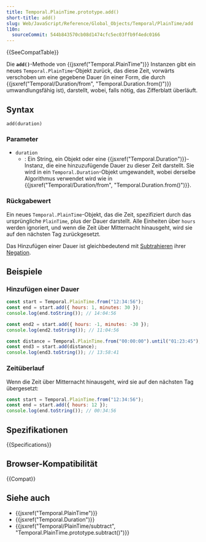 ```yaml
---
title: Temporal.PlainTime.prototype.add()
short-title: add()
slug: Web/JavaScript/Reference/Global_Objects/Temporal/PlainTime/add
l10n:
  sourceCommit: 544b843570cb08d1474cfc5ec03ffb9f4edc0166
---
```


{{SeeCompatTable}}

Die **`add()`**-Methode von {{jsxref("Temporal.PlainTime")}} Instanzen gibt ein neues `Temporal.PlainTime`-Objekt zurück, das diese Zeit, vorwärts verschoben um eine gegebene Dauer (in einer Form, die durch {{jsxref("Temporal/Duration/from", "Temporal.Duration.from()")}} umwandlungsfähig ist), darstellt, wobei, falls nötig, das Zifferblatt überläuft.

## Syntax

```js-nolint
add(duration)
```

### Parameter

- `duration`
  - : Ein String, ein Objekt oder eine {{jsxref("Temporal.Duration")}}-Instanz, die eine hinzuzufügende Dauer zu dieser Zeit darstellt. Sie wird in ein `Temporal.Duration`-Objekt umgewandelt, wobei derselbe Algorithmus verwendet wird wie in {{jsxref("Temporal/Duration/from", "Temporal.Duration.from()")}}.

### Rückgabewert

Ein neues `Temporal.PlainTime`-Objekt, das die Zeit, spezifiziert durch das ursprüngliche `PlainTime`, plus der Dauer darstellt. Alle Einheiten über `hours` werden ignoriert, und wenn die Zeit über Mitternacht hinausgeht, wird sie auf den nächsten Tag zurückgesetzt.

Das Hinzufügen einer Dauer ist gleichbedeutend mit [Subtrahieren](/de/docs/Web/JavaScript/Reference/Global_Objects/Temporal/PlainTime/subtract) ihrer [Negation](/de/docs/Web/JavaScript/Reference/Global_Objects/Temporal/Duration/negated).

## Beispiele

### Hinzufügen einer Dauer

```js
const start = Temporal.PlainTime.from("12:34:56");
const end = start.add({ hours: 1, minutes: 30 });
console.log(end.toString()); // 14:04:56

const end2 = start.add({ hours: -1, minutes: -30 });
console.log(end2.toString()); // 11:04:56

const distance = Temporal.PlainTime.from("00:00:00").until("01:23:45"); // 1h 23m 45s
const end3 = start.add(distance);
console.log(end3.toString()); // 13:58:41
```

### Zeitüberlauf

Wenn die Zeit über Mitternacht hinausgeht, wird sie auf den nächsten Tag übergesetzt:

```js
const start = Temporal.PlainTime.from("12:34:56");
const end = start.add({ hours: 12 });
console.log(end.toString()); // 00:34:56
```

## Spezifikationen

{{Specifications}}

## Browser-Kompatibilität

{{Compat}}

## Siehe auch

- {{jsxref("Temporal.PlainTime")}}
- {{jsxref("Temporal.Duration")}}
- {{jsxref("Temporal/PlainTime/subtract", "Temporal.PlainTime.prototype.subtract()")}}
